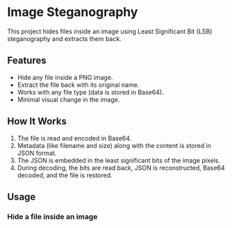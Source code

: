 # Image Steganography

This project hides files inside an image using Least Significant Bit (LSB) steganography and extracts them back.

## Features
- Hide any file inside a PNG image.
- Extract the file back with its original name.
- Works with any file type (data is stored in Base64).
- Minimal visual change in the image.

## How It Works
1. The file is read and encoded in Base64.
2. Metadata (like filename and size) along with the content is stored in JSON format.
3. The JSON is embedded in the least significant bits of the image pixels.
4. During decoding, the bits are read back, JSON is reconstructed, Base64 decoded, and the file is restored.

## Usage

### Hide a file inside an image
```bash

